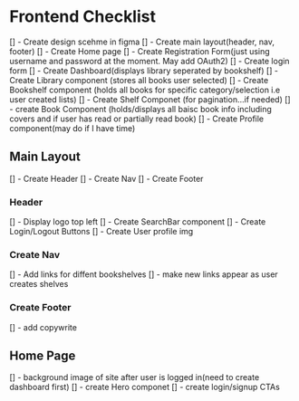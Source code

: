 # Frontend Checklist

[] - Create design scehme in figma
[] - Create main layout(header, nav, footer)
[] - Create Home page
[] - Create Registration Form(just using username and password at the moment. May add OAuth2)
[] - Create login form
[] - Create Dashboard(displays library seperated by bookshelf)
[] - Create Library component (stores all books user selected)
[] - Create Bookshelf component (holds all books for specific category/selection i.e user created lists)
[] - Create Shelf Componet (for pagination...if needed)
[] - create Book Component (holds/displays all baisc book info including covers and if user has read or partially read book)
[] - Create Profile component(may do if I have time)

## Main Layout

[] - Create Header
[] - Create Nav
[] - Create Footer

### Header

[] - Display logo top left
[] - Create SearchBar component
[] - Create Login/Logout Buttons
[] - Create User profile img

### Create Nav

[] - Add links for diffent bookshelves
[] - make new links appear as user creates shelves

### Create Footer

[] - add copywrite

## Home Page

[] - background image of site after user is logged in(need to create dashboard first)
[] - create Hero componet
[] - create login/signup CTAs

